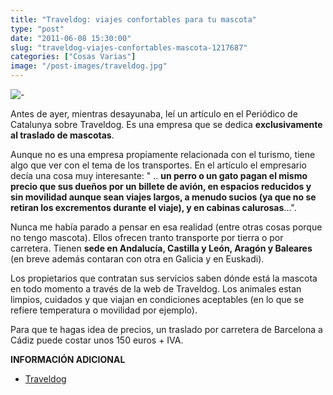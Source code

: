 ```yaml
---
title: "Traveldog: viajes confortables para tu mascota"
type: "post"
date: "2011-06-08 15:30:00"
slug: "traveldog-viajes-confortables-mascota-1217687"
categories: ["Cosas Varias"]
image: "/post-images/traveldog.jpg"
---
```


 ![ - ](/post-images/traveldog.jpg)

Antes de ayer, mientras desayunaba, leí un artículo en el Periódico de Catalunya sobre Traveldog. Es una empresa que se dedica **exclusivamente al traslado de mascotas**.

Aunque no es una empresa propiamente relacionada con el turismo, tiene algo que ver con el tema de los transportes. En el artículo el empresario decía una cosa muy interesante: " .. **un perro o un gato pagan el mismo precio que sus dueños por un billete de avión, en espacios reducidos y sin movilidad aunque sean viajes largos, a menudo sucios (ya que no se retiran los excrementos durante el viaje), y en cabinas calurosas**...".

Nunca me había parado a pensar en esa realidad (entre otras cosas porque no tengo mascota). Ellos ofrecen tranto transporte por tierra o por carretera. Tienen **sede en Andalucía, Castilla y León, Aragón y Baleares** (en breve además contaran con otra en Galicia y en Euskadi).

Los propietarios que contratan sus servicios saben dónde está la mascota en todo momento a través de la web de Traveldog. Los animales estan limpios, cuidados y que viajan en condiciones aceptables (en lo que se refiere temperatura o movilidad por ejemplo).

Para que te hagas idea de precios, un traslado por carretera de Barcelona a Cádiz puede costar unos 150 euros + IVA.

**INFORMACIÓN ADICIONAL**

- [Traveldog](http://www.traveldog.es/)